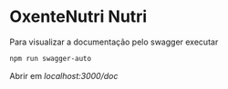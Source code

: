 # OxenteNutri Nutri

Para visualizar a documentação pelo swagger executar
```bash
npm run swagger-auto
```

Abrir em *localhost:3000/doc*
